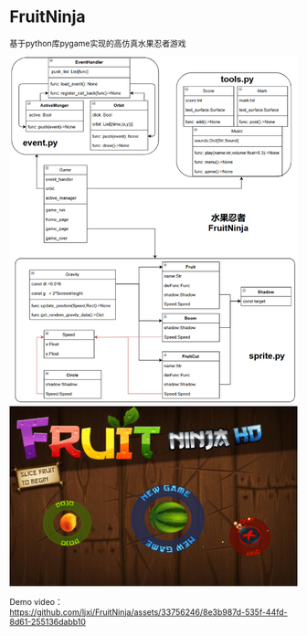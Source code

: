 # FruitNinja

基于python库pygame实现的高仿真水果忍者游戏

![class.png](demo/class.png)
![example.png](demo/example.png)

Demo video：
https://github.com/ljxi/FruitNinja/assets/33756246/8e3b987d-535f-44fd-8d61-255136dabb10

